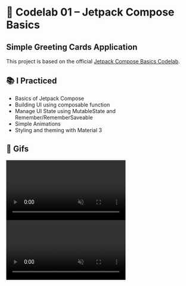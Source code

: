 # 📱 Codelab 01 – Jetpack Compose Basics

## Simple Greeting Cards Application

This project is based on the official [Jetpack Compose Basics Codelab](https://developer.android.com/codelabs/jetpack-compose-basics).

## 📚 I Practiced

- Basics of Jetpack Compose
- Building UI using composable function
- Manage UI State using MutableState and Remember/RememberSaveable
- Simple Animations
- Styling and theming with Material 3

## 🎥 Gifs

<video src="media/01.gif" autoplay loop muted playsinline width="320">
  Your browser does not support the video tag.
</video>

<video src="media/02.gif" autoplay loop muted playsinline width="320">
  Your browser does not support the video tag.
</video>
